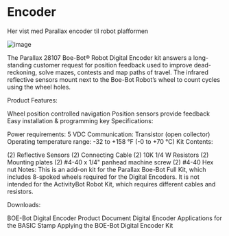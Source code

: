 # Encoder

Her vist med Parallax encoder til robot plafformen

![image](https://user-images.githubusercontent.com/44589560/161252040-c705701a-28c4-4fa3-bf30-c40a27994c70.png)


The Parallax 28107 Boe-Bot® Robot Digital Encoder kit answers a long-standing customer request for position feedback used to improve dead-reckoning, solve mazes, contests and map paths of travel.
The infrared reflective sensors mount next to the Boe-Bot Robot’s wheel to count cycles using the wheel holes.

Product Features:

Wheel position controlled navigation
Position sensors provide feedback
Easy installation & programming key
Specifications:

Power requirements: 5 VDC
Communication: Transistor (open collector)
Operating temperature range: -32 to +158 °F (-0 to +70 °C)
Kit Contents:

(2) Reflective Sensors
(2) Connecting Cable
(2) 10K 1/4 W Resistors
(2) Mounting plates
(2) #4-40 x 1/4" panhead machine screw
(2) #4-40 Hex nut
Notes: This is an add-on kit for the Parallax Boe-Bot Full Kit, which includes 8-spoked wheels required for the Digital Encoders. It is not intended for the ActivityBot Robot Kit, which requires different cables and resistors.

Downloads:

BOE-Bot Digital Encoder Product Document
Digital Encoder Applications for the BASIC Stamp
Applying the BOE-Bot Digital Encoder Kit
